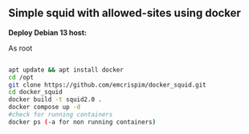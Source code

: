 ## Simple squid with allowed-sites using docker



**Deploy Debian 13 host:**

As root
```bash

apt update && apt install docker
cd /opt
git clone https://github.com/emcrispim/docker_squid.git
cd docker_squid
docker build -t squid2.0 .
docker compose up -d
#check for running containers
docker ps (-a for non running containers)
```
